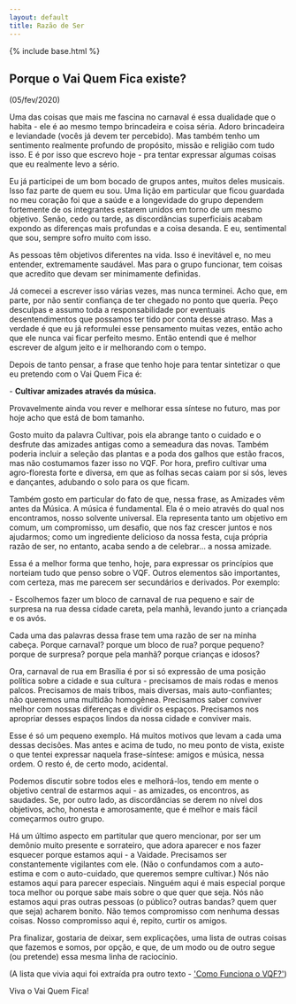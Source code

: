 ```yaml
---
layout: default
title: Razão de Ser
---
```

{% include base.html %}

## Porque o Vai Quem Fica existe?
(05/fev/2020)

Uma das coisas que mais me fascina no carnaval é essa dualidade que o habita - ele é ao mesmo tempo brincadeira e coisa séria. Adoro brincadeira e leviandade (vocês já devem ter percebido). Mas também tenho um sentimento realmente profundo de propósito, missão e religião com tudo isso. E é por isso que escrevo hoje - pra tentar expressar algumas coisas que eu realmente levo a sério.

Eu já participei de um bom bocado de grupos antes, muitos deles musicais. Isso faz parte de quem eu sou. Uma lição em particular que ficou guardada no meu coração foi que a saúde e a longevidade do grupo dependem fortemente de os integrantes estarem unidos em torno de um mesmo objetivo. Senão, cedo ou tarde, as discordâncias superficiais acabam expondo as diferenças mais profundas e a coisa desanda. E eu, sentimental que sou, sempre sofro muito com isso.

As pessoas têm objetivos diferentes na vida. Isso é inevitável e, no meu entender, extremamente saudável. Mas para o grupo funcionar, tem coisas que acredito que devam ser minimamente definidas.

Já comecei a escrever isso várias vezes, mas nunca terminei. Acho que, em parte, por não sentir confiança de ter chegado no ponto que queria. Peço desculpas e assumo toda a responsabilidade por eventuais desentendimentos que possamos ter tido por conta desse atraso. Mas a verdade é que eu já reformulei esse pensamento muitas vezes, então acho que ele nunca vai ficar perfeito mesmo. Então entendi que é melhor escrever de algum jeito e ir melhorando com o tempo.

Depois de tanto pensar, a frase que tenho hoje para tentar sintetizar o que eu pretendo com o Vai Quem Fica é:

\- **Cultivar amizades através da música.**

Provavelmente ainda vou rever e melhorar essa síntese no futuro, mas por hoje acho que está de bom tamanho.

Gosto muito da palavra Cultivar, pois ela abrange tanto o cuidado e o desfrute das amizades antigas como a semeadura das novas. Também poderia incluir a seleção das plantas e a poda dos galhos que estão fracos, mas não costumamos fazer isso no VQF. Por hora, prefiro cultivar uma agro-floresta forte e diversa, em que as folhas secas caiam por si sós, leves e dançantes, adubando o solo para os que ficam.

Também gosto em particular do fato de que, nessa frase, as Amizades vêm antes da Música. A música é fundamental. Ela é o meio através do qual nos encontramos, nosso solvente universal. Ela representa tanto um objetivo em comum, um compromisso, um desafio, que nos faz crescer juntos e nos ajudarmos; como um ingrediente delicioso da nossa festa, cuja própria razão de ser, no entanto, acaba sendo a de celebrar... a nossa amizade.

Essa é a melhor forma que tenho, hoje, para expressar os princípios que norteiam tudo que penso sobre o VQF. Outros elementos são importantes, com certeza, mas me parecem ser secundários e derivados. Por exemplo:

\- Escolhemos fazer um bloco de carnaval de rua pequeno e sair de surpresa na rua dessa cidade careta, pela manhã, levando junto a criançada e os avós.

Cada uma das palavras dessa frase tem uma razão de ser na minha cabeça. Porque carnaval? porque um bloco de rua? porque pequeno? porque de surpresa? porque pela manhã? porque crianças e idosos?

Ora, carnaval de rua em Brasília é por si só expressão de uma posição política sobre a cidade e sua cultura - precisamos de mais rodas e menos palcos. Precisamos de mais tribos, mais diversas, mais auto-confiantes; não queremos uma multidão homogênea. Precisamos saber conviver melhor com nossas diferenças e dividir os espaços. Precisamos nos apropriar desses espaços lindos da nossa cidade e conviver mais.

Esse é só um pequeno exemplo. Há muitos motivos que levam a cada uma dessas decisões. Mas antes e acima de tudo, no meu ponto de vista, existe o que tentei expressar naquela frase-síntese: amigos e música, nessa ordem. O resto é, de certo modo, acidental.

Podemos discutir sobre todos eles e melhorá-los, tendo em mente o objetivo central de estarmos aqui - as amizades, os encontros, as saudades. Se, por outro lado, as discordâncias se derem no nível dos objetivos, acho, honesta e amorosamente, que é melhor e mais fácil começarmos outro grupo.

Há um último aspecto em partitular que quero mencionar, por ser um demônio muito presente e sorrateiro, que adora aparecer e nos fazer esquecer porque estamos aqui - a Vaidade. Precisamos ser constantemente vigilantes com ele. (Não o confundamos com a auto-estima e com o auto-cuidado, que queremos sempre cultivar.) Nós não estamos aqui para parecer especiais. Ninguém aqui é mais especial porque toca melhor ou porque sabe mais sobre o que quer que seja. Nós não estamos aqui pras outras pessoas (o público? outras bandas? quem quer que seja) acharem bonito. Não temos compromisso com nenhuma dessas coisas. Nosso compromisso aqui é, repito, curtir os amigos.

Pra finalizar, gostaria de deixar, sem explicações, uma lista de outras coisas que fazemos e somos, por opção, e que, de um modo ou de outro segue (ou pretende) essa mesma linha de raciocínio.

(A lista que vivia aqui foi extraída pra outro texto - ['Como Funciona o VQF?'](./como))

Viva o Vai Quem Fica!

<br/>
<br/>
<br/>
<br/>